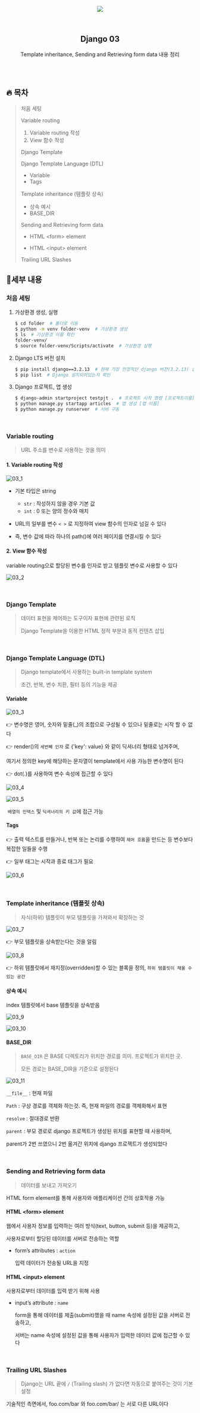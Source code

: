 <div align="center">
  <p>
    <img src="../README.assets/unicorn.png">
  </p>
  <br>
  <h2>Django 03</h2>
  <p>Template inheritance, Sending and Retrieving form data 내용 정리</p>
  <br>
  <br>
</div>








## 🔥 목차

> 처음 세팅
>
> Variable routing
>
> 1. Variable routing 작성
> 2. View 함수 작성
>
> Django Template
>
> Django Template Language (DTL)
>
> - Variable
> - Tags
>
> Template inheritance (템플릿 상속)
>
> - 상속 예시
> - BASE_DIR
>
> Sending and Retrieving form data
>
> - HTML &lt;form&gt; element
>
> - HTML &lt;input&gt; element
>
> 
>Trailing URL Slashes

## 🔧세부 내용

### 처음 세팅

1. 가상환경 생성, 실행

    ```bash
    $ cd folder  # 폴더로 이동
    $ python -m venv folder-venv  # 가상환경 생성
    $ ls  # 가상환경 이름 확인
    folder-venv/
    $ source folder-venv/Scripts/activate  # 가상환경 실행
    ```
    
2. Django LTS 버전 설치

    ```bash
    $ pip install django==3.2.13  # 현재 가장 안정적인 django 버전(3.2.13) 설치
    $ pip list  # Django 설치되어있는지 확인 
    ```

3. Django 프로젝트, 앱 생성

   ```bash
   $ django-admin startproject testpjt .  # 프로젝트 시작 명령 [프로젝트이름] [시작할경로]
   $ python manage.py startapp articles  # 앱 생성 [앱 이름]
   $ python manage.py runserver  # 서버 구동
   ```

<br>

### Variable routing

> URL 주소를 변수로 사용하는 것을 의미

#### 1. Variable routing 작성

   ![03_1](../README.assets/03_1.png)

- 기본 타입은 string
  - `str` : 작성하지 않을 경우 기본 값
  - `int` : 0 또는 양의 정수와 매치

- URL의 일부를 변수 `< >` 로 지정하여 view 함수의 인자로 넘길 수 있다
- 즉, 변수 값에 따라 하나의 path()에 여러 페이지를 연결시킬 수 있다

#### 2. View 함수 작성

variable routing으로 할당된 변수를 인자로 받고 템플릿 변수로 사용할 수 있다

![03_2](../README.assets/03_2.png)

<br>

### Django Template

> 데이터 표현을 제어하는 도구이자 표현에 관련된 로직
>
> Django Template을 이용한 HTML 정적 부분과 동적 컨텐츠 삽입

<br>

### Django Template Language (DTL)

> Django template에서 사용하는 built-in template system
>
> 조건, 반복, 변수 치환, 필터 등의 기능을 제공

#### Variable

![03_3](../README.assets/03_3.png)

👉 변수명은 영어, 숫자와 밑줄(_)의 조합으로 구성될 수 있으나 밑줄로는 시작 할 수 없다

👉 render()의 `세번째 인자` 로 {'key': value} 와 같이 딕셔너리 형태로 넘겨주며,

여기서 정의한 key에 해당하는 문자열이 template에서 사용 가능한 변수명이 된다

👉 dot(.)를 사용하여 변수 속성에 접근할 수 있다

![03_4](../README.assets/03_4.png)

![03_5](../README.assets/03_5.png)

​				`배열의 인덱스` 및 `딕셔너리의 키 값`에 접근 가능

#### Tags

👉 출력 텍스트를 만들거나, 반복 또는 논리를 수행하여 `제어 흐름`을 만드는 등 변수보다 복잡한 일들을 수행

👉 일부 태그는 시작과 종료 태그가 필요

![03_6](../README.assets/03_6.png)

<br>

### Template inheritance (템플릿 상속)

> 자식(하위) 템플릿이 부모 템플릿을 가져와서 확장하는 것

![03_7](../README.assets/03_7.png)

👉 부모 템플릿을 상속받는다는 것을 알림

![03_8](../README.assets/03_8.png)

👉 하위 템플릿에서 재지정(overridden)할 수 있는 블록을 정의, `하위 템플릿이 채울 수 있는 공간`

#### 상속 예시

index 템플릿에서 base 템플릿을 상속받음

![03_9](../README.assets/03_9.png)

![03_10](../README.assets/03_10.png)

#### BASE_DIR

> `BASE_DIR` 은 BASE 디렉토리가 위치한 경로를 의미. 프로젝트가 위치한 곳. 
>
> 모든 경로는 BASE_DIR을 기준으로 설정된다

![03_11](../README.assets/03_11.png)

`__file__` : 현재 파일

`Path` : 구상 경로를 객체화 하는것. 즉, 현재 파일의 경로를 객체화해서 표현

`resolve` : 절대경로 반환

`parent` : 부모 경로로 django 프로젝트가 생성된 위치를 표현할 때 사용하며, 

parent가 2번 쓰였으니 2번 옮겨간 위치에 django 프로젝트가 생성되었다

<br>

### Sending and Retrieving form data

> 데이터를 보내고 가져오기

HTML form element를 통해 사용자와 애플리케이션 간의 상호작용 가능

#### HTML &lt;form&gt; element

웹에서 사용자 정보를 입력하는 여러 방식(text, button, submit 등)을 제공하고, 

사용자로부터 할당된 데이터를 서버로 전송하는 역할

- form’s attributes : `action`

  입력 데이터가 전송될 URL을 지정

#### HTML &lt;input&gt; element

사용자로부터 데이터를 입력 받기 위해 사용

- input’s attribute : `name`

  form을 통해 데이터를 제출(submit)했을 때 name 속성에 설정된 값을 서버로 전송하고, 

  서버는 name 속성에 설정된 값을 통해 사용자가 입력한 데이터 값에 접근할 수 있다

<br>

### Trailing URL Slashes

> Django는 URL 끝에 `/` (Trailing slash) 가 없다면 자동으로 붙여주는 것이 기본 설정

기술적인 측면에서, foo.com/bar 와 foo.com/bar/ 는 서로 다른 URL이다

